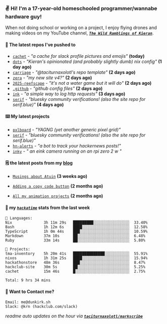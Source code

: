 ### ✌️ Hi! I'm a 17-year-old homeschooled programmer/wannabe hardware guy!

When not doing school or working on a project, I enjoy flying drones and making videos on my YouTube channel, [**_`The Wild Ramblings of Kieran`_**](https://youtube.com/@kieran.rambles).

#### 👷 The latest repos I've pushed to

- [`cachet`](https://github.com/taciturnaxolotl/cachet) - _"a cache for slack profile pictures and emojis"_ **(today)**
- [`dots`](https://github.com/taciturnaxolotl/dots) - _"Kieran's opinionated (and probably slightly dumb) nix config"_ **(1 day ago)**
- [`carriage`](https://github.com/taciturnaxolotl/carriage) - _"@taciturnaxolotl's repo template"_ **(2 days ago)**
- [`zera`](https://github.com/taciturnaxolotl/zera) - _"my new site v4?"_ **(2 days ago)**
- [`2025-reefscape`](https://github.com/df1317/2025-reefscape) - _"it's not a water game but it will do"_ **(2 days ago)**
- [`.github`](https://github.com/taciturnaxolotl/.github) - _"github config files"_ **(2 days ago)**
- [`ink`](https://github.com/taciturnaxolotl/ink) - _"a simple way to log http requests"_ **(3 days ago)**
- [`serif`](https://github.com/taciturnaxolotl/serif) - _"bluesky community verifications! (also the site repo for serif.blue)"_ **(4 days ago)**

#### ⌨️ My latest projects

- [`pxlboard`](https://github.com/taciturnaxolotl/pxlboard) - _"YAGNG (yet another generic pixel grid)"_
- [`serif`](https://github.com/taciturnaxolotl/serif) - _"bluesky community verifications! (also the site repo for serif.blue)"_
- [`hn-alerts`](https://github.com/taciturnaxolotl/hn-alerts) - _"a bot to track your hackernews posts!"_
- [`inky`](https://github.com/taciturnaxolotl/inky) - _" an eink camera running on an rpi zero 2 w "_

#### 🗒️ the latest posts from my [blog](https://dunkirk.sh)

- [`Musings about Atuin`](https://dunkirk.sh/blog/atuin/) **(3 weeks ago)**

- [`Adding a copy code button`](https://dunkirk.sh/blog/adding-a-copy-button/) **(2 months ago)**

- [`All my animation projects`](https://dunkirk.sh/blog/my-animations/) **(2 months ago)**



#### 📡 my [_`hackatime`_](https://waka.hackclub.com) stats from the last week

```text
💾 Languages:
Nix              3h 11m 29s   █████████░░░░░░░░░░░░░░░░  33.40%
Bash             1h 12m 6s    ████░░░░░░░░░░░░░░░░░░░░░  12.58%
TypeScript       1h 0m 44s    ███░░░░░░░░░░░░░░░░░░░░░░  10.59%
Markdown         37m 10s      ██░░░░░░░░░░░░░░░░░░░░░░░  6.48%
Ruby             33m 14s      ██░░░░░░░░░░░░░░░░░░░░░░░  5.80%

💼 Projects:
tma-inventory    5h 20m 41s   ██████████████░░░░░░░░░░░  55.91%
nixos            1h 31m 25s   ████░░░░░░░░░░░░░░░░░░░░░  15.94%
hackathonstore   48m 36s      ███░░░░░░░░░░░░░░░░░░░░░░  8.47%
hackclub-site    30m 5s       ██░░░░░░░░░░░░░░░░░░░░░░░  5.25%
cachet           15m 46s      █░░░░░░░░░░░░░░░░░░░░░░░░  2.75%

Total: 9 hrs 34 mins
```

#### 📮 Want to Contact me?

```text
Email: me@dunkirk.sh
Slack: @krn (hackclub.com/slack)
```

_readme auto updates on the hour via [**`taciturnaxolotl/markscribe`**](https://github.com/taciturnaxolotl/markscribe)_

